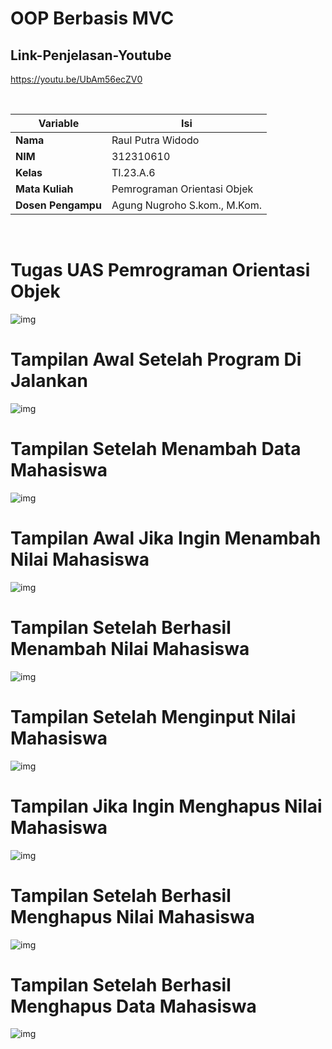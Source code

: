 # OOP Berbasis MVC
## Link-Penjelasan-Youtube
https://youtu.be/UbAm56ecZV0

<br> 

| Variable           |             Isi            |
| -------------------|----------------------------|
| **Nama**           |     Raul Putra Widodo    |
| **NIM**            |          312310610         |
| **Kelas**          |          TI.23.A.6         |
| **Mata Kuliah**    | Pemrograman Orientasi Objek|
| **Dosen Pengampu** |Agung Nugroho S.kom., M.Kom.|


<br> 

# Tugas UAS Pemrograman Orientasi Objek
![img](dok/soal.png)

# Tampilan Awal Setelah Program Di Jalankan
![img](dok/ss1.png)

# Tampilan Setelah Menambah Data Mahasiswa
![img](dok/ss2.png)

# Tampilan Awal Jika Ingin Menambah Nilai Mahasiswa
![img](dok/ss3.png)

# Tampilan Setelah Berhasil Menambah Nilai Mahasiswa
![img](dok/ss4.png)

# Tampilan Setelah Menginput Nilai Mahasiswa
![img](dok/ss5.png)

# Tampilan Jika Ingin Menghapus Nilai Mahasiswa
![img](dok/ss6.png)

# Tampilan Setelah Berhasil Menghapus Nilai Mahasiswa
![img](dok/ss7.png)

# Tampilan Setelah Berhasil Menghapus Data Mahasiswa
![img](dok/ss9.png)


